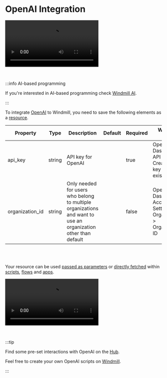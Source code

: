 # OpenAI Integration

<video
    className="border-2 rounded-xl object-cover w-full h-full dark:border-gray-800"
    autoPlay
    loop
    controls
    id="main-video"
    src="/videos/adding_openai_resource.mp4"
/>

<br/>

:::info AI-based programming

If you're interested in AI-based programming check [Windmill AI](../code_editor/ai_generation.mdx).

:::

To integrate [OpenAI](https://openai.com/) to Windmill, you need to save the following elements as a [resource](../core_concepts/3_resources_and_types/index.mdx).

| Property        | Type   | Description                                                                                                   | Default | Required | Where to Find                                                         |
| --------------- | ------ | ------------------------------------------------------------------------------------------------------------- | ------- | -------- | --------------------------------------------------------------------- |
| api_key         | string | API key for OpenAI                                                                                            |         | true     | OpenAI Dashboard > API Keys > Create new key or view existing keys    |
| organization_id | string | Only needed for users who belong to multiple organizations and want to use an organization other than default |         | false    | OpenAI Dashboard > Account Settings > Organizations > Organization ID |

<br/><br/>

Your resource can be used [passed as parameters](../core_concepts/3_resources_and_types/index.mdx#passing-resources-as-parameters-to-scripts-preferred) or [directly fetched](../core_concepts/3_resources_and_types/index.mdx#fetching-them-from-within-a-script-by-using-the-wmill-client-in-the-respective-language) within [scripts](../script_editor/index.mdx), [flows](../flows/1_flow_editor.mdx) and [apps](../apps/0_app_editor/index.mdx).

<video
	className="border-2 rounded-xl object-cover w-full h-full dark:border-gray-800"
	controls
	src="/videos/add_resources_variables.mp4"
/>

<br/>

:::tip

Find some pre-set interactions with OpenAI on the [Hub](https://hub.windmill.dev/integrations/openai).

Feel free to create your own OpenAI scripts on [Windmill](../getting_started/00_how_to_use_windmill/index.mdx).

:::
